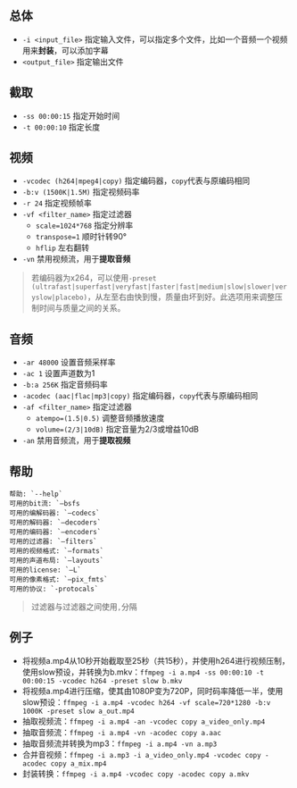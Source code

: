 ## 总体
- `-i <input_file>` 指定输入文件，可以指定多个文件，比如一个音频一个视频用来**封装**，可以添加字幕
- `<output_file>` 指定输出文件

## 截取
- `-ss 00:00:15` 指定开始时间
- `-t 00:00:10` 指定长度

## 视频
- `-vcodec (h264|mpeg4|copy)` 指定编码器，`copy`代表与原编码相同
- `-b:v (1500K|1.5M)` 指定视频码率
- `-r 24` 指定视频帧率
- `-vf <filter_name>` 指定过滤器
  - `scale=1024*768` 指定分辨率
  - `transpose=1` 顺时针转90°
  - `hflip` 左右翻转
- `-vn` 禁用视频流，用于**提取音频**
> 若编码器为x264，可以使用`-preset (ultrafast|superfast|veryfast|faster|fast|medium|slow|slower|veryslow|placebo)`，从左至右由快到慢，质量由坏到好。此选项用来调整压制时间与质量之间的关系。

## 音频
- `-ar 48000` 设置音频采样率
- `-ac 1` 设置声道数为1
- `-b:a 256K` 指定音频码率
- `-acodec (aac|flac|mp3|copy)` 指定编码器，`copy`代表与原编码相同
- `-af <filter_name>` 指定过滤器
  - `atempo=(1.5|0.5)` 调整音频播放速度
  - `volume=(2/3|10dB)` 指定音量为2/3或增益10dB
- `-an` 禁用音频流，用于**提取视频**

## 帮助
```
帮助: `--help`
可用的bit流: `–bsfs
可用的编解码器: `–codecs`
可用的解码器: `–decoders`
可用的编码器: `–encoders`
可用的过滤器: `–filters`
可用的视频格式: `–formats`
可用的声道布局: `–layouts`
可用的license: `–L`
可用的像素格式: `–pix_fmts`
可用的协议: `-protocals`
```

> 过滤器与过滤器之间使用`,`分隔

## 例子
- 将视频a.mp4从10秒开始截取至25秒（共15秒），并使用h264进行视频压制，使用slow预设，并转换为b.mkv：`ffmpeg -i a.mp4 -ss 00:00:10 -t 00:00:15 -vcodec h264 -preset slow b.mkv`
- 将视频a.mp4进行压缩，使其由1080P变为720P，同时码率降低一半，使用slow预设：`ffmpeg -i a.mp4 -vcodec h264 -vf scale=720*1280 -b:v 1000K -preset slow a_out.mp4`
- 抽取视频流：`ffmpeg -i a.mp4 -an -vcodec copy a_video_only.mp4`
- 抽取音频流：`ffmpeg -i a.mp4 -vn -acodec copy a.aac`
- 抽取音频流并转换为mp3：`ffmpeg -i a.mp4 -vn a.mp3`
- 合并音视频：`ffmpeg -i a.mp3 -i a_video_only.mp4 -vcodec copy -acodec copy a_mix.mp4`
- 封装转换：`ffmpeg -i a.mp4 -vcodec copy -acodec copy a.mkv`